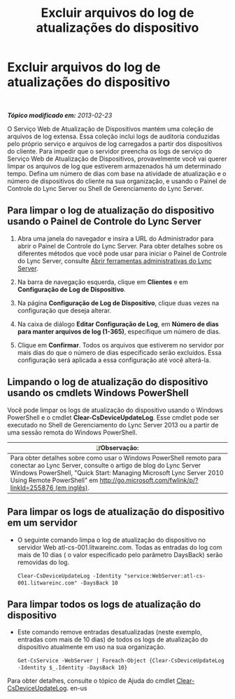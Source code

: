 ﻿---
title: Excluir arquivos do log de atualizações do dispositivo
TOCTitle: Excluir arquivos do log de atualizações do dispositivo
ms:assetid: 58d4097f-5bbf-4824-a04d-2a6555cd93c3
ms:mtpsurl: https://technet.microsoft.com/pt-br/library/JJ994039(v=OCS.15)
ms:contentKeyID: 52057609
ms.date: 05/19/2016
mtps_version: v=OCS.15
ms.translationtype: HT
---

# Excluir arquivos do log de atualizações do dispositivo

 

_**Tópico modificado em:** 2013-02-23_

O Serviço Web de Atualização de Dispositivos mantém uma coleção de arquivos de log extensa. Essa coleção inclui logs de auditoria conduzidas pelo próprio serviço e arquivos de log carregados a partir dos dispositivos do cliente. Para impedir que o servidor preencha os logs de serviço do Serviço Web de Atualização de Dispositivos, provavelmente você vai querer limpar os arquivos de log que estiverem armazenados há um determinado tempo. Defina um número de dias com base na atividade de atualização e o número de dispositivos do cliente na sua organização, e usando o Painel de Controle do Lync Server ou Shell de Gerenciamento do Lync Server.

## Para limpar o log de atualização do dispositivo usando o Painel de Controle do Lync Server

1.  Abra uma janela do navegador e insira a URL do Administrador para abrir o Painel de Controle do Lync Server. Para obter detalhes sobre os diferentes métodos que você pode usar para iniciar o Painel de Controle do Lync Server, consulte [Abrir ferramentas administrativas do Lync Server](lync-server-2013-open-lync-server-administrative-tools.md).

2.  Na barra de navegação esquerda, clique em **Clientes** e em **Configuração de Log de Dispositivo**.

3.  Na página **Configuração de Log de Dispositivo**, clique duas vezes na configuração que deseja alterar.

4.  Na caixa de diálogo **Editar Configuração de Log**, em **Número de dias para manter arquivos de log (1-365)**, especifique um número de dias.

5.  Clique em **Confirmar**. Todos os arquivos que estiverem no servidor por mais dias do que o número de dias especificado serão excluídos. Essa configuração será aplicada a essa configuração até você alterá-la.

## Limpando o log de atualização do dispositivo usando os cmdlets Windows PowerShell

Você pode limpar os logs de atualização do dispositivo usando o Windows PowerShell e o cmdlet **Clear-CsDeviceUpdateLog**. Esse cmdlet pode ser executado no Shell de Gerenciamento do Lync Server 2013 ou a partir de uma sessão remota do Windows PowerShell.

<table>
<thead>
<tr class="header">
<th><img src="images/Gg425756.note(OCS.15).gif" title="note" alt="note" />Observação:</th>
</tr>
</thead>
<tbody>
<tr class="odd">
<td>Para obter detalhes sobre como usar o Windows PowerShell remoto para conectar ao Lync Server, consulte o artigo de blog do Lync Server Windows PowerShell, &quot;Quick Start: Managing Microsoft Lync Server 2010 Using Remote PowerShell&quot; em <a href="http://go.microsoft.com/fwlink/p/?linkid=255876">http://go.microsoft.com/fwlink/p/?linkId=255876 (em inglês)</a>.</td>
</tr>
</tbody>
</table>


## Para limpar os logs de atualização do dispositivo em um servidor

  - O seguinte comando limpa o log de atualização do dispositivo no servidor Web atl-cs-001.litwareinc.com. Todas as entradas do log com mais de 10 dias ( o valor especificado pelo parâmetro DaysBack) serão removidas do log.
    
        Clear-CsDeviceUpdateLog -Identity "service:WebServer:atl-cs-001.litwareinc.com" -DaysBack 10

## Para limpar todos os logs de atualização do dispositivo

  - Este comando remove entradas desatualizadas (neste exemplo, entradas com mais de 10 dias) de todos os logs de atualização do dispositivo atualmente em uso na sua organização.
    
        Get-CsService -WebServer | Foreach-Object {Clear-CsDeviceUpdateLog -Identity $_.Identity -DaysBack 10}

Para obter detalhes, consulte o tópico de Ajuda do cmdlet [Clear-CsDeviceUpdateLog](clear-csdeviceupdatelog.md). en-us

